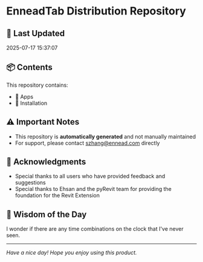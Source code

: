 # EnneadTab Distribution Repository

## 📅 Last Updated
2025-07-17 15:37:07



## 📦 Contents
This repository contains:
- 📂 Apps
- 📂 Installation

## ⚠️ Important Notes
- This repository is **automatically generated** and not manually maintained
- For support, please contact szhang@ennead.com directly

## 🙏 Acknowledgments
- Special thanks to all users who have provided feedback and suggestions
- Special thanks to Ehsan and the pyRevit team for providing the foundation for the Revit Extension

## 💭 Wisdom of the Day
I wonder if there are any time combinations on the clock that I've never seen.

---
*Have a nice day! Hope you enjoy using this product.*
